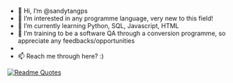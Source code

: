 - 👋 Hi, I’m @sandytangps
- 👀 I’m interested in any programme language, very new to this field!
- 🌱 I’m currently learning Python, SQL, Javascript, HTML
- 💞️ I’m training to be a software QA through a conversion programme, so appreciate any feedbacks/opportunities
- 
- 📫 Reach me through here? :)

[![Readme Quotes](https://quotes-github-readme.vercel.app/api?type=horizontal&?theme=monokai)](https://github.com/piyushsuthar/github-readme-quotes)
<!---
sandytangps/sandytangps is a ✨ special ✨ repository because its `README.md` (this file) appears on your GitHub profile.
You can click the Preview link to take a look at your changes.
--->
